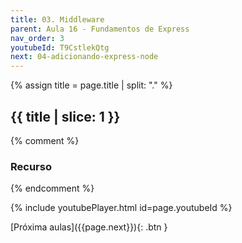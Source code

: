 ```yaml
---
title: 03. Middleware
parent: Aula 16 - Fundamentos de Express
nav_order: 3
youtubeId: T9CstlekQtg
next: 04-adicionando-express-node
---
```


{% assign title = page.title | split: "." %}

## {{ title | slice: 1 }}

{% comment %}
### Recurso
{% endcomment %}

<!--
<span class="fs-3">
  <a href="{{site.baseurl}}/assets/downloads/08-Fundamentos-de-TyoeScript.pdf" class="btn" target="_blank">Notas de aula</a>
  <a href="https://www.icloud.com/keynote/0GDTVZX4m6lppt1uxjntVY2Yg#07-JavaScript-na-web" class="btn" target="_blank">Notas de aula com animações</a>
</span>
-->

{% include youtubePlayer.html id=page.youtubeId %}

<span class="fs-3 float-right">
[Próxima aulas]({{page.next}}){: .btn }
</span>

